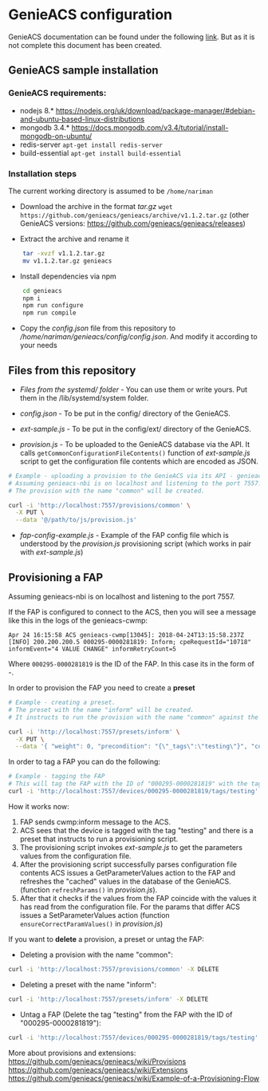# GenieACS configuration

GenieACS documentation can be found under the following [link](https://github.com/genieacs/genieacs/wiki). But as it is not complete this document has been created.

## GenieACS sample installation

### GenieACS requirements:

- nodejs 8.* https://nodejs.org/uk/download/package-manager/#debian-and-ubuntu-based-linux-distributions
- mongodb 3.4.* https://docs.mongodb.com/v3.4/tutorial/install-mongodb-on-ubuntu/
- redis-server `apt-get install redis-server`
- build-essential `apt-get install build-essential`

### Installation steps

The current working directory is assumed to be `/home/nariman`

- Download the archive in the format *tar.gz* `wget https://github.com/genieacs/genieacs/archive/v1.1.2.tar.gz` (other GenieACS versions: https://github.com/genieacs/genieacs/releases)

- Extract the archive and rename it

```bash
    tar -xvzf v1.1.2.tar.gz
    mv v1.1.2.tar.gz genieacs
```

- Install dependencies via npm

```bash
    cd genieacs
    npm i
    npm run configure
    npm run compile
```

- Copy the *config.json* file from this repository to */home/nariman/genieacs/config/config.json*. And modify it according to your needs

## Files from this repository

- *Files from the systemd/ folder* - You can use them or write yours. Put them in the /lib/systemd/system folder.

- *config.json* - To be put in the config/ directory of the GenieACS.

- *ext-sample.js* - To be put in the config/ext/ directory of the GenieACS.

- *provision.js* - To be uploaded to the GenieACS database via the API. It calls `getCommonConfigurationFileContents()` function of *ext-sample.js* script to get the configuration file contents which are encoded as JSON.

```bash
# Example - uploading a provision to the GenieACS via its API - genieacs-nbi.
# Assuming genieacs-nbi is on localhost and listening to the port 7557.
# The provision with the name "common" will be created.

curl -i 'http://localhost:7557/provisions/common' \
  -X PUT \
  --data '@/path/to/js/provision.js'
```

- *fap-config-example.js* - Example of the FAP config file which is understood by the *provision.js* provisioning script (which works in pair with *ext-sample.js*)

## Provisioning a FAP

Assuming genieacs-nbi is on localhost and listening to the port 7557.

If the FAP is configured to connect to the ACS, then you will see a message like this in the logs of the genieacs-cwmp:
```
Apr 24 16:15:58 ACS genieacs-cwmp[13045]: 2018-04-24T13:15:58.237Z [INFO] 200.200.200.5 000295-0000281819: Inform; cpeRequestId="10718" informEvent="4 VALUE CHANGE" informRetryCount=5
```
Where `000295-0000281819` is the ID of the FAP. In this case its in the form of <OUI>-<SerialNumber>.

In order to provision the FAP you need to create a **preset**
```bash
# Example - creating a preset.
# The preset with the name "inform" will be created.
# It instructs to run the provision with the name "common" against the FAP that was tagged with the tag "testing".

curl -i 'http://localhost:7557/presets/inform' \
  -X PUT \
  --data '{ "weight": 0, "precondition": "{\"_tags\":\"testing\"}", "configurations": [ { "type": "provision", "name": "common" } ] }'
```

In order to tag a FAP you can do the following:
```bash
# Example - tagging the FAP
# This will tag the FAP with the ID of "000295-0000281819" with the tag "testing"
curl -i 'http://localhost:7557/devices/000295-0000281819/tags/testing' -X POST
```

How it works now:

1. FAP sends cwmp:inform message to the ACS.
2. ACS sees that the device is tagged with the tag "testing" and there is a preset that instructs to run a provisioning script.
3. The provisioning script invokes *ext-sample.js* to get the parameters values from the configuration file.
4. After the provisioning script successfully parses configuration file contents ACS issues a GetParameterValues action to the FAP and refreshes the "cached" values in the database of the GenieACS. (function `refreshParams()` in *provision.js*).
5. After that it checks if the values from the FAP coincide with the values it has read from the configuration file. For the params that differ ACS issues a SetParameterValues action  (function `ensureCorrectParamValues()` in *provision.js*)

If you want to **delete** a provision, a preset or untag the FAP:

- Deleting a provision with the name "common":
```bash
curl -i 'http://localhost:7557/provisions/common' -X DELETE
```
- Deleting a preset with the name "inform":
```bash
curl -i 'http://localhost:7557/presets/inform' -X DELETE
```
- Untag a FAP (Delete the tag "testing" from the FAP with the ID of "000295-0000281819"):
```bash
curl -i 'http://localhost:7557/devices/000295-0000281819/tags/testing' -X DELETE
```

More about provisions and extensions:
https://github.com/genieacs/genieacs/wiki/Provisions
https://github.com/genieacs/genieacs/wiki/Extensions
https://github.com/genieacs/genieacs/wiki/Example-of-a-Provisioning-Flow
